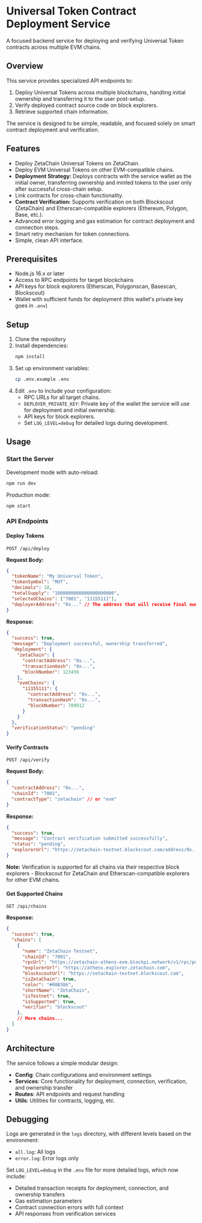 # Universal Token Contract Deployment Service

A focused backend service for deploying and verifying Universal Token contracts across multiple EVM chains.

## Overview

This service provides specialized API endpoints to:

1. Deploy Universal Tokens across multiple blockchains, handling initial ownership and transferring it to the user post-setup.
2. Verify deployed contract source code on block explorers.
3. Retrieve supported chain information.

The service is designed to be simple, readable, and focused solely on smart contract deployment and verification.

## Features

- Deploy ZetaChain Universal Tokens on ZetaChain.
- Deploy EVM Universal Tokens on other EVM-compatible chains.
- **Deployment Strategy:** Deploys contracts with the service wallet as the initial owner, transferring ownership and minted tokens to the user only after successful cross-chain setup.
- Link contracts for cross-chain functionality.
- **Contract Verification:** Supports verification on both Blockscout (ZetaChain) and Etherscan-compatible explorers (Ethereum, Polygon, Base, etc.).
- Advanced error logging and gas estimation for contract deployment and connection steps.
- Smart retry mechanism for token connections.
- Simple, clean API interface.

## Prerequisites

- Node.js 16.x or later
- Access to RPC endpoints for target blockchains
- API keys for block explorers (Etherscan, Polygonscan, Basescan, Blockscout)
- Wallet with sufficient funds for deployment (this wallet's private key goes in `.env`)

## Setup

1. Clone the repository
2. Install dependencies:
   ```bash
   npm install
   ```
3. Set up environment variables:
   ```bash
   cp .env.example .env
   ```
4. Edit `.env` to include your configuration:
   - RPC URLs for all target chains.
   - `DEPLOYER_PRIVATE_KEY`: Private key of the wallet the service will use for deployment and initial ownership.
   - API keys for block explorers.
   - Set `LOG_LEVEL=debug` for detailed logs during development.

## Usage

### Start the Server

Development mode with auto-reload:
```bash
npm run dev
```

Production mode:
```bash
npm start
```

### API Endpoints

#### Deploy Tokens
```
POST /api/deploy
```

**Request Body:**
```json
{
  "tokenName": "My Universal Token",
  "tokenSymbol": "MUT",
  "decimals": 18,
  "totalSupply": "1000000000000000000000",
  "selectedChains": ["7001", "11155111"],
  "deployerAddress": "0x..." // The address that will receive final ownership after deployment and connection
}
```

**Response:**
```json
{
  "success": true,
  "message": "Deployment successful, ownership transferred",
  "deployment": {
    "zetaChain": {
      "contractAddress": "0x...",
      "transactionHash": "0x...",
      "blockNumber": 123456
    },
    "evmChains": {
      "11155111": {
        "contractAddress": "0x...",
        "transactionHash": "0x...",
        "blockNumber": 789012
      }
    }
  },
  "verificationStatus": "pending"
}
```

#### Verify Contracts
```
POST /api/verify
```

**Request Body:**
```json
{
  "contractAddress": "0x...",
  "chainId": "7001",
  "contractType": "zetachain" // or "evm"
}
```

**Response:**
```json
{
  "success": true,
  "message": "Contract verification submitted successfully",
  "status": "pending",
  "explorerUrl": "https://zetachain-testnet.blockscout.com/address/0x..."
}
```

**Note:** Verification is supported for all chains via their respective block explorers - Blockscout for ZetaChain and Etherscan-compatible explorers for other EVM chains.

#### Get Supported Chains
```
GET /api/chains
```

**Response:**
```json
{
  "success": true,
  "chains": [
    {
      "name": "ZetaChain Testnet",
      "chainId": "7001",
      "rpcUrl": "https://zetachain-athens-evm.blockpi.network/v1/rpc/public",
      "explorerUrl": "https://athens.explorer.zetachain.com",
      "blockscoutUrl": "https://zetachain-testnet.blockscout.com",
      "isZetaChain": true,
      "color": "#00B386",
      "shortName": "ZetaChain",
      "isTestnet": true,
      "isSupported": true,
      "verifier": "blockscout"
    },
    // More chains...
  ]
}
```

## Architecture

The service follows a simple modular design:

- **Config**: Chain configurations and environment settings
- **Services**: Core functionality for deployment, connection, verification, and ownership transfer
- **Routes**: API endpoints and request handling
- **Utils**: Utilities for contracts, logging, etc.

## Debugging

Logs are generated in the `logs` directory, with different levels based on the environment:
- `all.log`: All logs
- `error.log`: Error logs only

Set `LOG_LEVEL=debug` in the `.env` file for more detailed logs, which now include:
- Detailed transaction receipts for deployment, connection, and ownership transfers
- Gas estimation parameters
- Contract connection errors with full context
- API responses from verification services 
